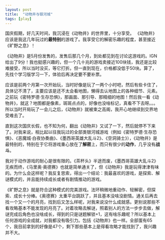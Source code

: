 ```yaml
---
layout: post
title:  "动物井与银河城"
tags: [play]
---
```


国庆假期，好几天时间，我沉浸在《动物井》的世界里，十分享受。
《动物井》应该是我这几年玩过的**最特别**的游戏了。我享受它的解密乐趣的程度，甚至接近《旷野之息》！

《动物井》是5月份发售的，发售后那几个月，到处都见到在讨论这游戏的。IGN给出了9分！我也挺感兴趣的，但一个几十兆的游戏卖接近100块钱，我还是比较难接受，所以当时没买，等它打折。但一直到现在，价格都没低于50块。算了，先找个学习版学习一下，体验后再决定要不要补票。

应该是前两个月第一次开始玩，当时好像是玩了一两个小时吧，然后有些卡住了，具体记不清了，主要应该是还不太会看地图，懒得去认地图上的各种细节、元素。之前玩《密特罗德·生存恐惧》，那画面、那引导、那精细的地图！然后我一看《动物井》，就这？地图都是像素，斑斑点点的，好像也没啥标记，真看不下去呀。。。所以当时开局玩了一会儿之后，《动物井》就被束之高阁，我开心地继续到交界地受难去了。

直到这次国庆长假，也不知为何，翻出《动物井》又试了一下，然后就停不下来了。对我来说，相比起以往我玩过的全部类银河城游戏（例如《密特罗德·生存恐惧》、《恶魔城·白夜协奏曲》、《墨西哥英雄大乱斗2》、《空洞骑士》），《动物井》是最特别的，特别在于它将游戏重心放在了**解密**上，而只有很少的**动作**，几乎没有**战斗**。

我对于动作游戏的耐心是很有限的。《茶杯头》半途而废，《墨西哥英雄大乱斗2》无疾而终，《马里奥·奥德赛》也就是简单通关了，但《动物井》我是玩得津津有味的。为什么会这样呢？我反复思索，得出一个结论：我最喜欢的游戏，是探索、解谜模式的，并且能持续成长或者有剧情推动的游戏。

《旷野之息》就是符合这种模式的完美游戏。法环稍微地重动作、轻解密，但探索、成长十分棒。《奥德赛》太重平台跳跃了，并且基本没啥没剧情。通关后再去找一个又一个的月亮，找到后又怎么样呢，对我来说没什么成就感。更别说那些不看攻略基本不能发现的月亮了。对着攻略去解谜，照着别人的方法一步步去做，解谜完成后角色也没啥成长，得到的只是谜题解锁+1，这有啥乐趣呢？所以基本上任何游戏的全成就，对我都没有吸引力。包括《动物井》也一样。全部蛋有65个，我目前拿到的好像是47个，剩下那些基本上是得看攻略才能找到了，我兴趣并不大。


